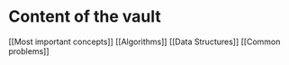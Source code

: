 # Content of the vault

[[Most important concepts]]
[[Algorithms]]
[[Data Structures]]
[[Common problems]]